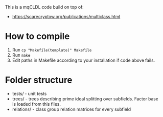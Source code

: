 This is a mqCLDL code build on top of:
* https://scarecryptow.org/publications/multiclass.html

# How to compile
1. Run ```cp "Makefile(template)" Makefile```
2. Run ```make```
3. Edit paths in Makefile according to your installation if code above fails.

# Folder structure
* tests/ - unit tests
* trees/ - trees describing prime ideal splitting over subfields. Factor base is loaded from this files.
* relations/ - class group relation matrices for every subfield
